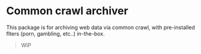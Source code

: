 # Common crawl archiver

This package is for archiving web data via common crawl, with pre-installed flters (porn, gambling, etc..) in-the-box.

> WIP
